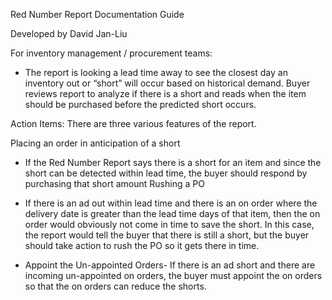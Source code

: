 Red Number Report Documentation Guide

Developed by David Jan-Liu

For inventory management / procurement teams:

- The report is looking a lead time away to see the closest day an inventory out or “short” will occur based on historical demand. Buyer reviews report to analyze if there is a short and reads when the item should be purchased before the predicted short occurs.

Action Items: There are three various features of the report.

Placing an order in anticipation of a short

- If the Red Number Report says there is a short for an item and since the short can be detected within lead time, the buyer should respond by purchasing that short amount
Rushing a PO 

- If there is an ad out within lead time and there is an on order where the delivery date is greater than the lead time days of that item, then the on order would obviously not come in time to save the short. In this case, the report would tell the buyer that there is still a short, but the buyer should take action to rush the PO so it gets there in time.

- Appoint the Un-appointed Orders- If there is an ad short and there are incoming un-appointed on orders, the buyer must appoint the on orders so that the on orders can reduce the shorts. 
